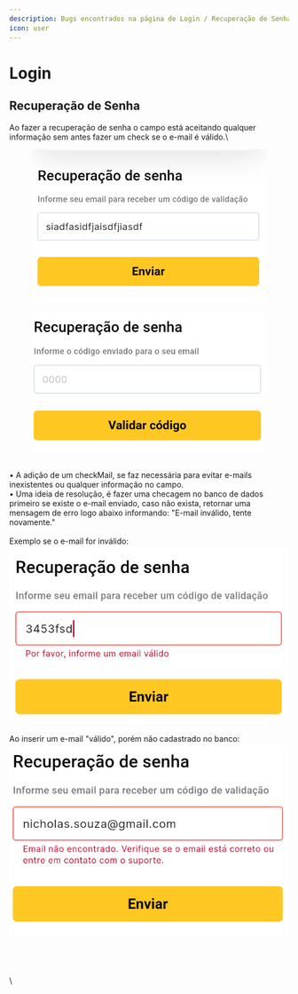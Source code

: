 ```yaml
---
description: Bugs encontrados na página de Login / Recuperação de Senha
icon: user
---
```


# Login

## Recuperação de Senha

Ao fazer a recuperação de senha o campo está aceitando qualquer informação sem antes fazer um check se o e-mail é válido.\


<div><figure><img src="../.gitbook/assets/image (1).png" alt=""><figcaption></figcaption></figure> <figure><img src="../.gitbook/assets/image (3).png" alt=""><figcaption></figcaption></figure></div>

\
• A adição de um checkMail, se faz necessária para evitar e-mails inexistentes ou qualquer informação no campo. \
• Uma ideia de resolução, é fazer uma checagem no banco de dados primeiro se existe o e-mail enviado, caso não exista, retornar uma mensagem de erro logo abaixo informando: "E-mail inválido, tente novamente."\
\
Exemplo se o e-mail for inválido:\
![](<../.gitbook/assets/image (6).png>)\
\
Ao inserir um e-mail "válido", porém não cadastrado no banco:\
![](<../.gitbook/assets/image (7).png>)\
\
\
\
\
\
